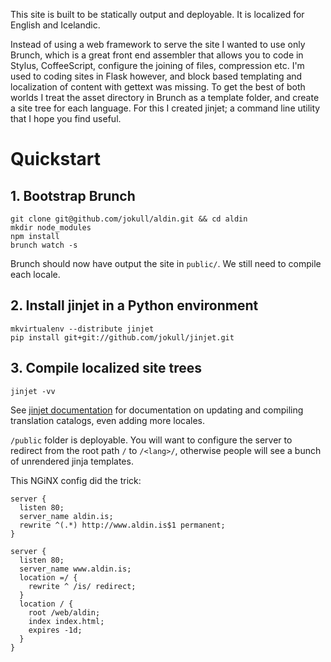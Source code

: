 This site is built to be statically output and deployable. It is localized for
English and Icelandic.

Instead of using a web framework to serve the site I wanted to use only Brunch,
which is a great front end assembler that allows you to code in Stylus,
CoffeeScript, configure the joining of files, compression etc. I'm used to
coding sites in Flask however, and block based templating and localization of
content with gettext was missing. To get the best of both worlds I treat the
asset directory in Brunch as a template folder, and create a site tree for each
language. For this I created jinjet; a command line utility that I hope you find
useful.

Quickstart
==========

## 1. Bootstrap Brunch

    git clone git@github.com/jokull/aldin.git && cd aldin
    mkdir node_modules
    npm install
    brunch watch -s

Brunch should now have output the site in `public/`. We still need to compile 
each locale.

## 2. Install jinjet in a Python environment

    mkvirtualenv --distribute jinjet
    pip install git+git://github.com/jokull/jinjet.git

## 3. Compile localized site trees

    jinjet -vv

See [jinjet documentation](https://github.com/jokull/jinjet) for documentation
on updating and compiling translation catalogs, even adding more locales.

`/public` folder is deployable. You will want to configure the server to redirect from the root path `/` to `/<lang>/`, otherwise people will see a bunch of unrendered jinja templates.

This NGiNX config did the trick:

    server {
      listen 80;
      server_name aldin.is;
      rewrite ^(.*) http://www.aldin.is$1 permanent;
    }

    server {
      listen 80;
      server_name www.aldin.is;
      location =/ {
        rewrite ^ /is/ redirect;
      }
      location / {
        root /web/aldin;
        index index.html;
        expires -1d;
      }
    }


